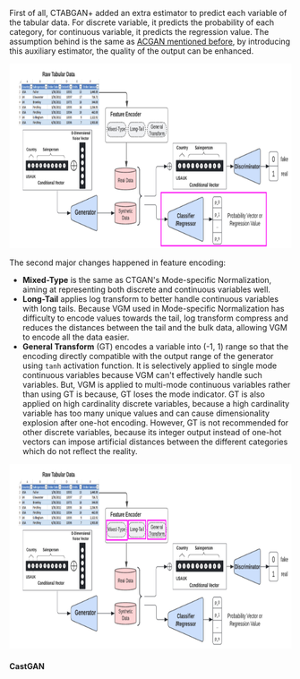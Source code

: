 First of all, CTABGAN+ added an extra estimator to predict each variable of the tabular data. For discrete variable, it predicts the probability of each category, for continuous variable, it predicts the regression value. The assumption behind is the same as [ACGAN mentioned before][1], by introducing this auxiliary estimator, the quality of the output can be enhanced.

<img src="https://github.com/lady-h-world/My_Garden/blob/main/images/Secret_Guest_images/ctabgan+_auxiliary.png" width="961" height="330" />

The second major changes happened in feature encoding:

* <b>Mixed-Type</b> is the same as CTGAN's Mode-specific Normalization, aiming at representing both discrete and continuous variables well.
* <b>Long-Tail</b> applies log transform to better handle continuous variables with long tails. Because VGM used in Mode-specific Normalization has difficulty to encode values towards the tail, log transform compress and reduces the distances between the tail and the bulk data, allowing VGM to encode all the data easier.
* <b>General Transform</b> (GT) encodes a variable into (-1, 1) range so that the encoding directly compatible with the output range of the generator using `tanh` activation function. It is selectively applied to single mode continuous variables because VGM can't effectively handle such variables. But, VGM is applied to multi-mode continuous variables rather than using GT is because, GT loses the mode indicator. GT is also applied on high cardinality discrete variables, because a high cardinality variable has too many unique values and can cause dimensionality explosion after one-hot encoding. However, GT is not recommended for other discrete variables, because its integer output instead of one-hot vectors can impose artificial distances between the different categories which do not reflect the reality.

<img src="https://github.com/lady-h-world/My_Garden/blob/main/images/Secret_Guest_images/ctabgan+_feature_encoder.png" width="961" height="330" />


#### CastGAN

[1]:https://github.com/lady-h-world/My_Garden/blob/main/reading_pages/Secret_Guest/tgans2.md